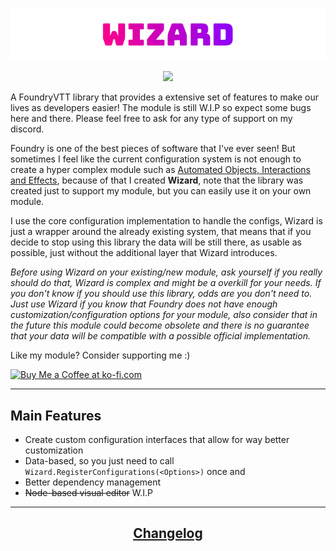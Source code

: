<a href="https://foundryvtt.com/packages/object-interaction-fx">
    <p align="center">
        <img src="https://raw.githubusercontent.com/ZotyDev/FoundryVTT-Wizard/main/branding/title.png" alt="Wizard Title">
    </p>
</a>

<p align="center">
    <a href="https://discord.gg/RAgPXB4zG7">
        <img src="https://discord.com/api/guilds/1071251491375042661/widget.png?style=shield"/>
    </a>
</p>

A FoundryVTT library that provides a extensive set of features to make our lives as developers easier! The module is still W.I.P so expect some bugs here and there. Please feel free to ask for any type of support on my discord.

Foundry is one of the best pieces of software that I've ever seen! But sometimes I feel like the current configuration system is not enough to create a hyper complex module such as [Automated Objects, Interactions and Effects](https://foundryvtt.com/packages/object-interaction-fx), because of that I created **Wizard**, note that the library was created just to support my module, but you can easily use it on your own module.

I use the core configuration implementation to handle the configs, Wizard is just a wrapper around the already existing system, that means that if you decide to stop using this library the data will be still there, as usable as possible, just without the additional layer that Wizard introduces.

_Before using Wizard on your existing/new module, ask yourself if you really should do that, Wizard is complex and might be a overkill for your needs. If you don't know if you should use this library, odds are you don't need to. Just use Wizard if you know that Foundry does not have enough customization/configuration options for your module, also consider that in the future this module could become obsolete and there is no guarantee that your data will be compatible with a possible official implementation._

Like my module? Consider supporting me :)

<a href='https://ko-fi.com/T6T8IFCB5' target='_blank'><img height='36' style='border:0px;height:36px;' src='https://storage.ko-fi.com/cdn/kofi5.png?v=3' border='0' alt='Buy Me a Coffee at ko-fi.com' /></a>

---
## Main Features
- Create custom configuration interfaces that allow for way better customization
- Data-based, so you just need to call `Wizard.RegisterConfigurations(<Options>)` once and
- Better dependency management
- ~~Node-based visual editor~~ W.I.P

---
<h2 align="center"> <a href="https://github.com/ZotyDev/FoundryVTT-Wizard/blob/main/CHANGELOG.md"> Changelog</a> </h2>

